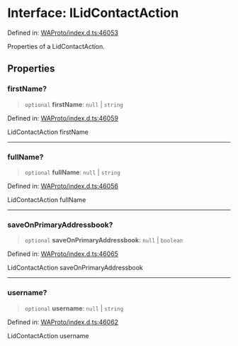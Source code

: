 # Interface: ILidContactAction

Defined in: [WAProto/index.d.ts:46053](https://github.com/Fokusdotid/bail/blob/c270ba4454f95d50cec87a9d90b03360fac7058e/WAProto/index.d.ts#L46053)

Properties of a LidContactAction.

## Properties

### firstName?

> `optional` **firstName**: `null` \| `string`

Defined in: [WAProto/index.d.ts:46059](https://github.com/Fokusdotid/bail/blob/c270ba4454f95d50cec87a9d90b03360fac7058e/WAProto/index.d.ts#L46059)

LidContactAction firstName

***

### fullName?

> `optional` **fullName**: `null` \| `string`

Defined in: [WAProto/index.d.ts:46056](https://github.com/Fokusdotid/bail/blob/c270ba4454f95d50cec87a9d90b03360fac7058e/WAProto/index.d.ts#L46056)

LidContactAction fullName

***

### saveOnPrimaryAddressbook?

> `optional` **saveOnPrimaryAddressbook**: `null` \| `boolean`

Defined in: [WAProto/index.d.ts:46065](https://github.com/Fokusdotid/bail/blob/c270ba4454f95d50cec87a9d90b03360fac7058e/WAProto/index.d.ts#L46065)

LidContactAction saveOnPrimaryAddressbook

***

### username?

> `optional` **username**: `null` \| `string`

Defined in: [WAProto/index.d.ts:46062](https://github.com/Fokusdotid/bail/blob/c270ba4454f95d50cec87a9d90b03360fac7058e/WAProto/index.d.ts#L46062)

LidContactAction username

